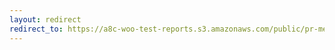 ```yaml
---
layout: redirect
redirect_to: https://a8c-woo-test-reports.s3.amazonaws.com/public/pr-merge/45385/e2e/index.html
---
```

